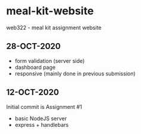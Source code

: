 # meal-kit-website
web322 - meal kit assignment website

28-OCT-2020
---
 - form validation (server side)
 - dashboard page
 - responsive (mainly done in previous submission)


12-OCT-2020
---
Initial commit is Assignment #1
 - basic NodeJS server
 - express + handlebars